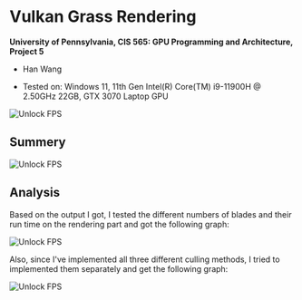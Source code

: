 Vulkan Grass Rendering
==================================

**University of Pennsylvania, CIS 565: GPU Programming and Architecture, Project 5**

* Han Wang

* Tested on: Windows 11, 11th Gen Intel(R) Core(TM) i9-11900H @ 2.50GHz  22GB, GTX 3070 Laptop GPU

![Unlock FPS](image/hw5.gif)


## Summery





![Unlock FPS](image/hw5_2.gif)

## Analysis

Based on the output I got, I tested the different numbers of blades and their run time on the rendering part and got the following graph:

![Unlock FPS](image/runtime.png)

Also, since I've implemented all three different culling methods, I tried to implemented them separately and get the following graph:

![Unlock FPS](image/culling.png)
